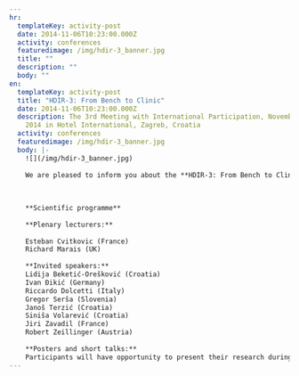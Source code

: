 ```yaml
---
hr:
  templateKey: activity-post
  date: 2014-11-06T10:23:00.000Z
  activity: conferences
  featuredimage: /img/hdir-3_banner.jpg
  title: ""
  description: ""
  body: ""
en:
  templateKey: activity-post
  title: "HDIR-3: From Bench to Clinic"
  date: 2014-11-06T10:23:00.000Z
  description: The 3rd Meeting with International Participation, November 6-7,
    2014 in Hotel International, Zagreb, Croatia
  activity: conferences
  featuredimage: /img/hdir-3_banner.jpg
  body: |-
    ![](/img/hdir-3_banner.jpg)
    
    We are pleased to inform you about the **HDIR-3: From Bench to Clinic - The 3rd Meeting with International Participation**, which will be held on **November 6-7, 2014** in **[Hotel International](http://www.hotel-international.hr/), Zagreb, Croatia**.
    
    
    
    **Scientific programme**
    
    **Plenary lecturers:**
    
    Esteban Cvitkovic (France)
    Richard Marais (UK)
    
    **Invited speakers:**
    Lidija Beketić-Orešković (Croatia)
    Ivan Đikić (Germany)
    Riccardo Dolcetti (Italy)
    Gregor Serša (Slovenia)
    Janoš Terzić (Croatia)
    Siniša Volarević (Croatia)
    Jiri Zavadil (France)
    Robert Zeillinger (Austria)
    
    **Posters and short talks:**
    Participants will have opportunity to present their research during poster session. Eight abstracts will be selected for short talks.
---
```

